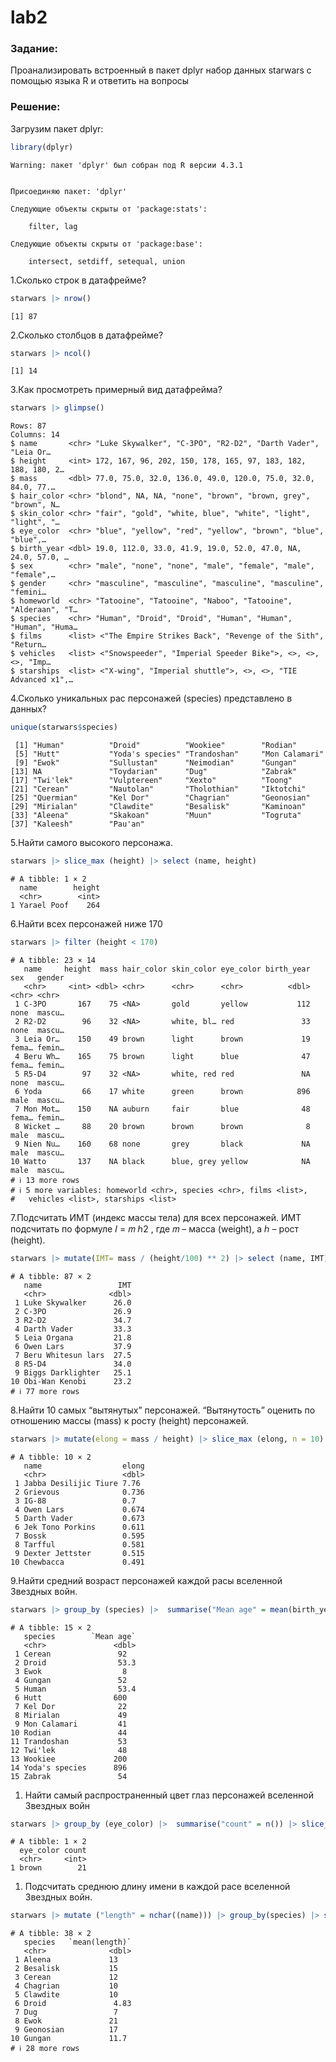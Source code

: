 # lab2

### Задание:

Проанализировать встроенный в пакет dplyr набор данных starwars с
помощью языка R и ответить на вопросы

### Решение:

Загрузим пакет dplyr:

``` r
library(dplyr)
```

    Warning: пакет 'dplyr' был собран под R версии 4.3.1


    Присоединяю пакет: 'dplyr'

    Следующие объекты скрыты от 'package:stats':

        filter, lag

    Следующие объекты скрыты от 'package:base':

        intersect, setdiff, setequal, union

1.Сколько строк в датафрейме?

``` r
starwars |> nrow()
```

    [1] 87

2.Сколько столбцов в датафрейме?

``` r
starwars |> ncol()
```

    [1] 14

3.Как просмотреть примерный вид датафрейма?

``` r
starwars |> glimpse()
```

    Rows: 87
    Columns: 14
    $ name       <chr> "Luke Skywalker", "C-3PO", "R2-D2", "Darth Vader", "Leia Or…
    $ height     <int> 172, 167, 96, 202, 150, 178, 165, 97, 183, 182, 188, 180, 2…
    $ mass       <dbl> 77.0, 75.0, 32.0, 136.0, 49.0, 120.0, 75.0, 32.0, 84.0, 77.…
    $ hair_color <chr> "blond", NA, NA, "none", "brown", "brown, grey", "brown", N…
    $ skin_color <chr> "fair", "gold", "white, blue", "white", "light", "light", "…
    $ eye_color  <chr> "blue", "yellow", "red", "yellow", "brown", "blue", "blue",…
    $ birth_year <dbl> 19.0, 112.0, 33.0, 41.9, 19.0, 52.0, 47.0, NA, 24.0, 57.0, …
    $ sex        <chr> "male", "none", "none", "male", "female", "male", "female",…
    $ gender     <chr> "masculine", "masculine", "masculine", "masculine", "femini…
    $ homeworld  <chr> "Tatooine", "Tatooine", "Naboo", "Tatooine", "Alderaan", "T…
    $ species    <chr> "Human", "Droid", "Droid", "Human", "Human", "Human", "Huma…
    $ films      <list> <"The Empire Strikes Back", "Revenge of the Sith", "Return…
    $ vehicles   <list> <"Snowspeeder", "Imperial Speeder Bike">, <>, <>, <>, "Imp…
    $ starships  <list> <"X-wing", "Imperial shuttle">, <>, <>, "TIE Advanced x1",…

4.Сколько уникальных рас персонажей (species) представлено в данных?

``` r
unique(starwars$species)
```

     [1] "Human"          "Droid"          "Wookiee"        "Rodian"        
     [5] "Hutt"           "Yoda's species" "Trandoshan"     "Mon Calamari"  
     [9] "Ewok"           "Sullustan"      "Neimodian"      "Gungan"        
    [13] NA               "Toydarian"      "Dug"            "Zabrak"        
    [17] "Twi'lek"        "Vulptereen"     "Xexto"          "Toong"         
    [21] "Cerean"         "Nautolan"       "Tholothian"     "Iktotchi"      
    [25] "Quermian"       "Kel Dor"        "Chagrian"       "Geonosian"     
    [29] "Mirialan"       "Clawdite"       "Besalisk"       "Kaminoan"      
    [33] "Aleena"         "Skakoan"        "Muun"           "Togruta"       
    [37] "Kaleesh"        "Pau'an"        

5.Найти самого высокого персонажа.

``` r
starwars |> slice_max (height) |> select (name, height)
```

    # A tibble: 1 × 2
      name        height
      <chr>        <int>
    1 Yarael Poof    264

6.Найти всех персонажей ниже 170

``` r
starwars |> filter (height < 170) 
```

    # A tibble: 23 × 14
       name     height  mass hair_color skin_color eye_color birth_year sex   gender
       <chr>     <int> <dbl> <chr>      <chr>      <chr>          <dbl> <chr> <chr> 
     1 C-3PO       167    75 <NA>       gold       yellow           112 none  mascu…
     2 R2-D2        96    32 <NA>       white, bl… red               33 none  mascu…
     3 Leia Or…    150    49 brown      light      brown             19 fema… femin…
     4 Beru Wh…    165    75 brown      light      blue              47 fema… femin…
     5 R5-D4        97    32 <NA>       white, red red               NA none  mascu…
     6 Yoda         66    17 white      green      brown            896 male  mascu…
     7 Mon Mot…    150    NA auburn     fair       blue              48 fema… femin…
     8 Wicket …     88    20 brown      brown      brown              8 male  mascu…
     9 Nien Nu…    160    68 none       grey       black             NA male  mascu…
    10 Watto       137    NA black      blue, grey yellow            NA male  mascu…
    # ℹ 13 more rows
    # ℹ 5 more variables: homeworld <chr>, species <chr>, films <list>,
    #   vehicles <list>, starships <list>

7.Подсчитать ИМТ (индекс массы тела) для всех персонажей. ИМТ подсчитать
по формуле 𝐼 = 𝑚 ℎ2 , где 𝑚 – масса (weight), а ℎ – рост (height).

``` r
starwars |> mutate(IMT= mass / (height/100) ** 2) |> select (name, IMT)
```

    # A tibble: 87 × 2
       name                 IMT
       <chr>              <dbl>
     1 Luke Skywalker      26.0
     2 C-3PO               26.9
     3 R2-D2               34.7
     4 Darth Vader         33.3
     5 Leia Organa         21.8
     6 Owen Lars           37.9
     7 Beru Whitesun lars  27.5
     8 R5-D4               34.0
     9 Biggs Darklighter   25.1
    10 Obi-Wan Kenobi      23.2
    # ℹ 77 more rows

8.Найти 10 самых “вытянутых” персонажей. “Вытянутость” оценить по
отношению массы (mass) к росту (height) персонажей.

``` r
starwars |> mutate(elong = mass / height) |> slice_max (elong, n = 10) |> select(name, elong)
```

    # A tibble: 10 × 2
       name                  elong
       <chr>                 <dbl>
     1 Jabba Desilijic Tiure 7.76 
     2 Grievous              0.736
     3 IG-88                 0.7  
     4 Owen Lars             0.674
     5 Darth Vader           0.673
     6 Jek Tono Porkins      0.611
     7 Bossk                 0.595
     8 Tarfful               0.581
     9 Dexter Jettster       0.515
    10 Chewbacca             0.491

9.Найти средний возраст персонажей каждой расы вселенной Звездных войн.

``` r
starwars |> group_by (species) |>  summarise("Mean age" = mean(birth_year, na.rm = TRUE)) |> na.omit()
```

    # A tibble: 15 × 2
       species        `Mean age`
       <chr>               <dbl>
     1 Cerean               92  
     2 Droid                53.3
     3 Ewok                  8  
     4 Gungan               52  
     5 Human                53.4
     6 Hutt                600  
     7 Kel Dor              22  
     8 Mirialan             49  
     9 Mon Calamari         41  
    10 Rodian               44  
    11 Trandoshan           53  
    12 Twi'lek              48  
    13 Wookiee             200  
    14 Yoda's species      896  
    15 Zabrak               54  

1.  Найти самый распространенный цвет глаз персонажей вселенной Звездных
    войн

``` r
starwars |> group_by (eye_color) |>  summarise("count" = n()) |> slice_max(count)
```

    # A tibble: 1 × 2
      eye_color count
      <chr>     <int>
    1 brown        21

1.  Подсчитать среднюю длину имени в каждой расе вселенной Звездных
    войн.

``` r
starwars |> mutate ("length" = nchar((name))) |> group_by(species) |> summarise( mean(length))
```

    # A tibble: 38 × 2
       species   `mean(length)`
       <chr>              <dbl>
     1 Aleena             13   
     2 Besalisk           15   
     3 Cerean             12   
     4 Chagrian           10   
     5 Clawdite           10   
     6 Droid               4.83
     7 Dug                 7   
     8 Ewok               21   
     9 Geonosian          17   
    10 Gungan             11.7 
    # ℹ 28 more rows
